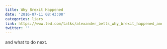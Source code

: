```yaml
---
title: Why Brexit Happened
date: '2016-07-11 08:43:00'
categories: liars
link: https://www.ted.com/talks/alexander_betts_why_brexit_happened_and_what_to_do_next?language=en
twitter: ''
---
```

and what to do next. 
